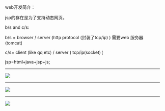 web开发简介：

jsp的存在是为了支持动态网页。

b/s and c/s:

b/s = browser / server \(http protocol \(封装了tcp/ip\) \) 需要web 服务器\(tomcat\)

c/s= client \(like qq etc\) / server \( tcp/ip\(socket\) \)

jsp=html+java+jsp+js;

---

![](blob:https://legacy.gitbook.com/b0991a8d-3195-4f58-a76f-13651d88460c)

---

![](blob:https://legacy.gitbook.com/3d283f16-e3d1-4125-b7d9-96dc92719b12)

---

![](blob:https://legacy.gitbook.com/1f0ca3f6-aba5-4d86-9f6e-c2a7ca6a12a2)  


